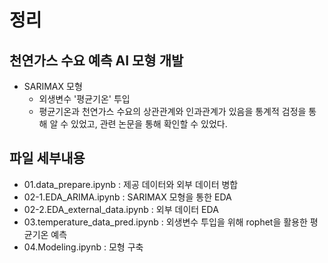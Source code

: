 # 정리

## 천연가스 수요 예측 AI 모형 개발
* SARIMAX 모형
  * 외생변수 '평균기온' 투입
  * 평균기온과 천연가스 수요의 상관관계와 인과관계가 있음을 통계적 검정을 통해 알 수 있었고,
    관련 논문을 통해 확인할 수 있었다.

## 파일 세부내용
* 01.data_prepare.ipynb : 제공 데이터와 외부 데이터 병합
* 02-1.EDA_ARIMA.ipynb : SARIMAX 모형을 통한 EDA
* 02-2.EDA_external_data.ipynb : 외부 데이터 EDA
* 03.temperature_data_pred.ipynb : 외생변수 투입을 위해 rophet을 활용한 평균기온 예측
* 04.Modeling.ipynb : 모형 구축



